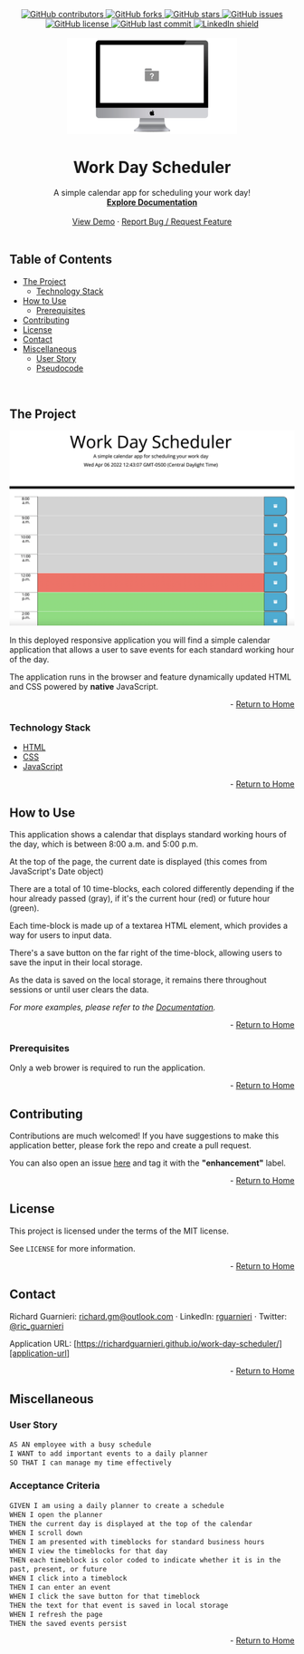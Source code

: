<!-- This template was created following The Markdown Guide - https://www.markdownguide.org/ -->

<!-- If you are editing this README.md on VS Code, please highlight and replace the following keywords enclosed in backticks (``) using:
* MacOS: CMD + Shift + L
* Windows: CRTL + Shift + L

GitHub Username: `richardguarnieri`
GitHub Repository: `work-day-scheduler`
Your Name: `Richard Guarnieri`
Email: `richard.gm@outlook.com`
LinkedIn Username: `rguarnieri`
Twitter Username: `ric_guarnieri`
Project Title: `Work Day Scheduler`
Project Description: `A simple calendar app for scheduling your work day!`
-->

<!-- Please also update the following links -->
[logo]: ./img/logo.png
[application-image]: ./img/app-image.png
[application-url]: https://richardguarnieri.github.io/work-day-scheduler/

<div id="home"><div> 

<!-- Badges / Shields -->
<!-- These were created using https://shields.io/ - feel free to replace / create yours by modifying links below: -->

<div align="center">
    <a href="https://github.com/richardguarnieri/work-day-scheduler/graphs/contributors">
        <img alt="GitHub contributors" src="https://img.shields.io/github/contributors/richardguarnieri/work-day-scheduler?style=for-the-badge">
    <a>
     <a href="https://github.com/richardguarnieri/work-day-scheduler/network/members">
        <img alt="GitHub forks" src="https://img.shields.io/github/forks/richardguarnieri/work-day-scheduler?style=for-the-badge">
    <a>
     <a href="https://github.com/richardguarnieri/work-day-scheduler/stargazers">
        <img alt="GitHub stars" src="https://img.shields.io/github/stars/richardguarnieri/work-day-scheduler?style=for-the-badge">
    <a>
     <a href="https://github.com/richardguarnieri/work-day-scheduler/issues">
        <img alt="GitHub issues" src="https://img.shields.io/github/issues/richardguarnieri/work-day-scheduler?style=for-the-badge">
    <a>
     <a href="https://github.com/richardguarnieri/work-day-scheduler/blob/main/LICENSE">
        <img alt="GitHub license" src="https://img.shields.io/github/license/richardguarnieri/work-day-scheduler?label=license&style=for-the-badge">
    <a>
     <a href="https://github.com/richardguarnieri/work-day-scheduler/commits/main">
        <img alt="GitHub last commit" src="https://img.shields.io/github/last-commit/richardguarnieri/work-day-scheduler?style=for-the-badge">
    <a>
    <a href="https://www.linkedin.com/in/rguarnieri/">
        <img alt="LinkedIn shield" src="https://img.shields.io/badge/-LinkedIn-black.svg?style=for-the-badge&logo=linkedin&colorB=555">
    <a>
</div>
<br>


<!-- Header -->

<div align="center">
    <a href="https://github.com/richardguarnieri/work-day-scheduler">
        <img src="./img/logo.png" alt="Logo" width="300" height="auto">
    </a>
    <h1 align="center">Work Day Scheduler</h1>
    <div>
        A simple calendar app for scheduling your work day!
        <br>
        <a href="https://github.com/richardguarnieri/work-day-scheduler">
            <strong>Explore Documentation</strong>
        </a>
        <br>
        <br>
        <a href="https://github.com/richardguarnieri/work-day-scheduler">View Demo</a>
        ·
        <a href="https://github.com/richardguarnieri/work-day-scheduler/issues">Report Bug / Request Feature</a>
    </div>
</div>
<br>


<!-- Table of Contents -->
## Table of Contents

* [The Project](#the-project)
    * [Technology Stack](#technology-stack)
* [How to Use](#how-to-use)
    * [Prerequisites](#prerequisites)
* [Contributing](#contributing)
* [License](#license)
* [Contact](#handshake-contact)
* [Miscellaneous](#miscellaneous)
    * [User Story](#user-story)
    * [Pseudocode](#pseudocode)
<br>


<!-- The Project -->
## The Project

[![Application Image][application-image]][application-url]

In this deployed responsive application you will find a simple calendar application that allows a user to save events for each standard working hour of the day.

The application runs in the browser and feature dynamically updated HTML and CSS powered by **native** JavaScript.

<p align="right"> - <a href="#home">Return to Home</a></p>

### Technology Stack

* [HTML](https://html.spec.whatwg.org/)
* [CSS](https://www.w3.org/TR/CSS/#css)
* [JavaScript](https://www.ecma-international.org/publications-and-standards/standards/ecma-262/)

<p align="right"> - <a href="#home">Return to Home</a></p>


<!-- How to Use -->
## How to Use

This application shows a calendar that displays standard working hours of the day, which is between 8:00 a.m. and 5:00 p.m.

At the top of the page, the current date is displayed (this comes from JavaScript's Date object)

There are a total of 10 time-blocks, each colored differently depending if the hour already passed (gray), if it's the current hour (red) or future hour (green).

Each time-block is made up of a textarea HTML element, which provides a way for users to input data.

There's a save button on the far right of the time-block, allowing users to save the input in their local storage.

As the data is saved on the local storage, it remains there throughout sessions or until user clears the data.

_For more examples, please refer to the [Documentation][documentation-url]._

<p align="right"> - <a href="#home">Return to Home</a></p>

### Prerequisites

Only a web brower is required to run the application.

<p align="right"> - <a href="#home">Return to Home</a></p>


<!-- Contribuiting -->
## Contributing

Contributions are much welcomed! If you have suggestions to make this application better, please fork the repo and create a pull request. 

You can also open an issue [here][github-issues-url] and tag it with the **"enhancement"** label.

<p align="right"> - <a href="#home">Return to Home</a></p>


<!-- License -->
## License

This project is licensed under the terms of the MIT license. 

See `LICENSE` for more information.

<p align="right"> - <a href="#home">Return to Home</a></p>


<!-- Contact -->
## Contact

Richard Guarnieri: richard.gm@outlook.com · LinkedIn: [rguarnieri][linkedin-url] · Twitter: [@ric_guarnieri][twitter-url]

Application URL: [https://richardguarnieri.github.io/work-day-scheduler/][application-url]

<p align="right"> - <a href="#home">Return to Home</a></p>


<!-- Miscellaneous -->
## Miscellaneous
### User Story
```
AS AN employee with a busy schedule
I WANT to add important events to a daily planner
SO THAT I can manage my time effectively
```
### Acceptance Criteria
```
GIVEN I am using a daily planner to create a schedule
WHEN I open the planner
THEN the current day is displayed at the top of the calendar
WHEN I scroll down
THEN I am presented with timeblocks for standard business hours
WHEN I view the timeblocks for that day
THEN each timeblock is color coded to indicate whether it is in the past, present, or future
WHEN I click into a timeblock
THEN I can enter an event
WHEN I click the save button for that timeblock
THEN the text for that event is saved in local storage
WHEN I refresh the page
THEN the saved events persist
```

<p align="right"> - <a href="#home">Return to Home</a></p>


<!-- References, Links and Images -->
<!-- Badges / Shields Styles -->
[github-contributors-shield]: https://img.shields.io/github/contributors/richardguarnieri/work-day-scheduler?style=for-the-badge
[github-forks-shield]: https://img.shields.io/github/forks/richardguarnieri/work-day-scheduler?style=for-the-badge
[github-stars-shield]: https://img.shields.io/github/stars/richardguarnieri/work-day-scheduler?style=for-the-badge
[github-issues-shield]: https://img.shields.io/github/issues/richardguarnieri/work-day-scheduler?style=for-the-badge
[github-license-shield]: https://img.shields.io/github/license/richardguarnieri/work-day-scheduler?style=for-the-badge
[github-last-commit-shield]: https://img.shields.io/github/last-commit/richardguarnieri/work-day-scheduler?style=for-the-badge
[linkedin-shield]: https://img.shields.io/badge/-LinkedIn-black.svg?style=for-the-badge&logo=linkedin&colorB=555

<!-- Badges / Shields URL -->
[github-contributors-url]: https://github.com/richardguarnieri/work-day-scheduler/graphs/contributors
[github-forks-url]: https://github.com/richardguarnieri/work-day-scheduler/network/members
[github-stars-url]: https://github.com/richardguarnieri/work-day-scheduler/stargazers
[github-issues-url]: https://github.com/richardguarnieri/work-day-scheduler/issues
[github-license-url]: https://github.com/richardguarnieri/work-day-scheduler/blob/main/LICENSE
[linkedin-url]: https://linkedin.com/in/rguarnieri

<!-- Non Badge / Shield Reference Links -->
[documentation-url]: https://github.com/richardguarnieri/work-day-scheduler
[twitter-url]: https://twitter.com/ric_guarnieri